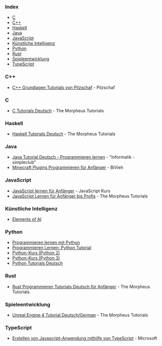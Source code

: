 ### Index

* [C](#c)
* [C++](#cpp)
* [Haskell](#haskell)
* [Java](#java)
* [JavaScript](#javascript)
* [Künstliche Intelligenz](#künstliche-intelligenz)
* [Python](#python)
* [Rust](#rust)
* [Spieleentwicklung](#spieleentwicklung)
* [TypeScript](#typescript)


<h3 id="cpp">C++</h3>

* [C++ Grundlagen Tutorials von Pilzschaf](https://www.youtube.com/playlist?list=PLStQc0GqppuVs05kWvLBoHcWCULX3ueIM) - Pilzschaf


### C

* [C Tutorials Deutsch](https://www.youtube.com/playlist?list=PLNmsVeXQZj7q4shI4L__SRpetWff9BjLZ) - The Morpheus Tutorials


### Haskell

* [Haskell Tutorials Deutsch](https://www.youtube.com/playlist?list=PLNmsVeXQZj7pFIXDN1NLw6jMExuK-wN8I) - The Morpheus Tutorials


### Java

* [Java Tutorial Deutsch - Programmieren lernen](https://www.youtube.com/playlist?list=PLgZuSc7xewde9zlJjmbLci0w9lV5BbCHE) - "Informatik - simpleclub"
* [Minecraft Plugins Programmieren für Anfänger](https://www.youtube.com/playlist?list=PLry1c-adUOIH3o2_K76jfznpw0-_3VpzY) - BiVieh


### JavaScript

* [JavaScript lernen für Anfänger](https://www.javascript-kurs.de) - JavaScript Kurs
* [JavaScript Lernen für Anfänger bis Profis](https://www.youtube.com/playlist?list=PLNmsVeXQZj7qOfMI2ZNk-LXUAiXKrwDIi) - The Morpheus Tutorials


### Künstliche Intelligenz

* [Elements of AI](https://www.elementsofai.de)


### Python

* [Programmieren lernen mit Python](https://www.youtube.com/playlist?list=PLL1BYAeNY0gzHheN7kCLEhPDegdHrAyDh)
* [Programmieren Lernen: Python Tutorial](https://www.youtube.com/playlist?list=PL_tdPUem3eE_k40i65IdRPWrAZxoHcN4o)
* [Python-Kurs (Python 2)](https://www.python-kurs.eu/kurs.php)
* [Python-Kurs (Python 3)](https://www.python-kurs.eu/python3_kurs.php)
* [Python Tutorials Deutsch](https://www.youtube.com/playlist?list=PLNmsVeXQZj7q0ao69AIogD94oBgp3E9Zs)


### Rust

* [Rust Programmieren Tutorials Deutsch für Anfänger](https://www.youtube.com/playlist?list=PLNmsVeXQZj7p9CgKtDep-tyA1dW18FNXr) - The Morpheus Tutorials


### Spieleentwicklung

* [Unreal Engine 4 Tutorial Deutsch/German](https://www.youtube.com/playlist?list=PLNmsVeXQZj7olLCliQ05e6hvEOl6sbBgv) - The Morpheus Tutorials

### TypeScript

* [Erstellen von Javascript-Anwendung mithilfe von TypeScript](https://docs.microsoft.com/de-de/learn/paths/build-javascript-applications-typescript/) - Microsoft
